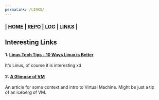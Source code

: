 ```yaml
---
permalink: /LINKS/
---
```


### | [HOME](https://hollowsyde.github.io/ostest/)  | [REPO](https://github.com/hollowsyde/ostest)  | [LOG](/TXT/mylog.txt) | [LINKS]()  |

## Interesting Links

#### 1. [Linus Tech Tips - 10 Ways Linux is Better](https://www.youtube.com/watch?v=mAFMJ1LnQu8)
It's Linus, of course it is interesting xd

#### 2. [A Glimpse of VM](https://www.howtogeek.com/196060/beginner-geek-how-to-create-and-use-virtual-machines/)
An article for some context and intro to Virtual Machine. Might be just a tip of an iceberg of VM.

